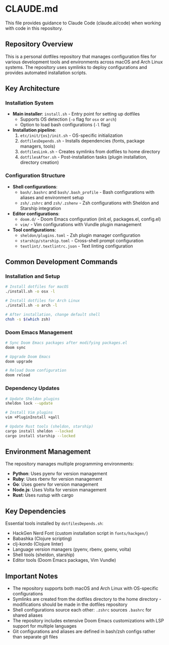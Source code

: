 # CLAUDE.md

This file provides guidance to Claude Code (claude.ai/code) when working with code in this repository.

## Repository Overview

This is a personal dotfiles repository that manages configuration files for various development tools and environments across macOS and Arch Linux systems. The repository uses symlinks to deploy configurations and provides automated installation scripts.

## Key Architecture

### Installation System
- **Main installer**: `install.sh` - Entry point for setting up dotfiles
  - Supports OS detection (`-o` flag for `osx` or `arch`)
  - Option to load bash configurations (`-l` flag)
- **Installation pipeline**:
  1. `etc/init/{os}/init.sh` - OS-specific initialization
  2. `dotfilesDepends.sh` - Installs dependencies (fonts, package managers, tools)
  3. `dotfilesLink.sh` - Creates symlinks from dotfiles to home directory
  4. `dotfilesAfter.sh` - Post-installation tasks (plugin installation, directory creation)

### Configuration Structure
- **Shell configurations**:
  - `bash/.bashrc` and `bash/.bash_profile` - Bash configurations with aliases and environment setup
  - `zsh/.zshrc` and `zsh/.zshenv` - Zsh configurations with Sheldon and Starship integration
- **Editor configurations**:
  - `doom.d/` - Doom Emacs configuration (init.el, packages.el, config.el)
  - `vim/` - Vim configurations with Vundle plugin management
- **Tool configurations**:
  - `sheldon/plugins.toml` - Zsh plugin manager configuration
  - `starship/starship.toml` - Cross-shell prompt configuration
  - `textlint/.textlintrc.json` - Text linting configuration

## Common Development Commands

### Installation and Setup
```bash
# Install dotfiles for macOS
./install.sh -o osx -l

# Install dotfiles for Arch Linux
./install.sh -o arch -l

# After installation, change default shell
chsh -s $(which zsh)
```

### Doom Emacs Management
```bash
# Sync Doom Emacs packages after modifying packages.el
doom sync

# Upgrade Doom Emacs
doom upgrade

# Reload Doom configuration
doom reload
```

### Dependency Updates
```bash
# Update Sheldon plugins
sheldon lock --update

# Install Vim plugins
vim +PluginInstall +qall

# Update Rust tools (sheldon, starship)
cargo install sheldon --locked
cargo install starship --locked
```

## Environment Management

The repository manages multiple programming environments:
- **Python**: Uses pyenv for version management
- **Ruby**: Uses rbenv for version management  
- **Go**: Uses goenv for version management
- **Node.js**: Uses Volta for version management
- **Rust**: Uses rustup with cargo

## Key Dependencies

Essential tools installed by `dotfilesDepends.sh`:
- HackGen Nerd Font (custom installation script in `fonts/hackgen/`)
- Babashka (Clojure scripting)
- clj-kondo (Clojure linter)
- Language version managers (pyenv, rbenv, goenv, volta)
- Shell tools (sheldon, starship)
- Editor tools (Doom Emacs packages, Vim Vundle)

## Important Notes

- The repository supports both macOS and Arch Linux with OS-specific configurations
- Symlinks are created from the dotfiles directory to the home directory - modifications should be made in the dotfiles repository
- Shell configurations source each other: `.zshrc` sources `.bashrc` for shared aliases
- The repository includes extensive Doom Emacs customizations with LSP support for multiple languages
- Git configurations and aliases are defined in bash/zsh configs rather than separate git files